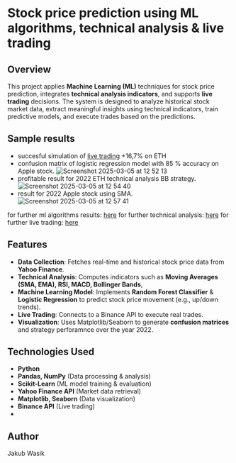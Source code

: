 # Stock price prediction using ML algorithms, technical analysis & live trading

## Overview
This project applies **Machine Learning (ML)** techniques for stock price prediction, integrates **technical analysis indicators**, and supports **live trading** decisions. The system is designed to analyze historical stock market data, extract meaningful insights using technical indicators, train predictive models, and execute trades based on the predictions.

## Sample results
- succesful simulation of [live trading](https://github.com/wasikjakub/trading-bot-ml/blob/main/live-trading/simulations/live-profit-simulation.TXT) +16,7% on ETH
- confusion matrix of logistic regression model with 85 % accuracy on Apple stock.
![Screenshot 2025-03-05 at 12 52 13](https://github.com/user-attachments/assets/c5bbc212-68e1-4963-90c9-85a0631c6689)
- profitable result for 2022 ETH technical analysis BB strategy.
![Screenshot 2025-03-05 at 12 54 40](https://github.com/user-attachments/assets/5a3991e5-5f16-4b14-8aa0-b0505b894a0b)
- result for 2022 Apple stock using SMA.
![Screenshot 2025-03-05 at 12 57 41](https://github.com/user-attachments/assets/7876c3fc-d0a1-43d0-a8ca-da91904eedc0)

for further ml algorithms results: [here](https://github.com/wasikjakub/trading-bot-ml/tree/main/ml-predictions)
for further technical analysis: [here](https://github.com/wasikjakub/trading-bot-ml/blob/main/trading.ipynb)
for further live trading: [here](https://github.com/wasikjakub/trading-bot-ml/tree/main/live-trading)

## Features
- **Data Collection**: Fetches real-time and historical stock price data from **Yahoo Finance**.
- **Technical Analysis**: Computes indicators such as **Moving Averages (SMA, EMA), RSI, MACD, Bollinger Bands**,
- **Machine Learning Model**: Implements **Random Forest Classifier** & **Logistic Regression** to predict stock price movement (e.g., up/down trends).
- **Live Trading**: Connects to a Binance API to execute real trades.
- **Visualization**: Uses Matplotlib/Seaborn to generate **confusion matrices** and strategy perforamnce over the year 2022.

## Technologies Used
- **Python**
- **Pandas, NumPy** (Data processing & analysis)
- **Scikit-Learn** (ML model training & evaluation)
- **Yahoo Finance API** (Market data retrieval)
- **Matplotlib, Seaborn** (Data visualization)
- **Binance API** (Live trading)
- 
## Author
Jakub Wasik

